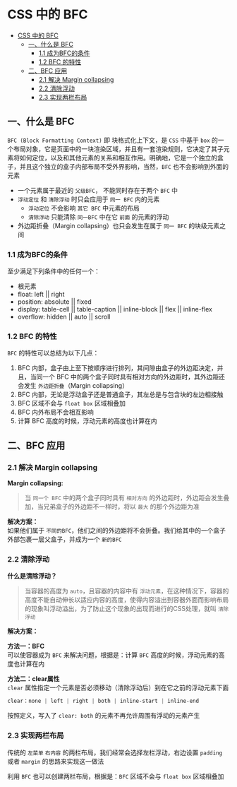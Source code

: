 # CSS 中的 BFC
- [CSS 中的 BFC](#css-中的-bfc)
  - [一、什么是 BFC](#一什么是-bfc)
    - [1.1 成为BFC的条件](#11-成为bfc的条件)
    - [1.2 BFC 的特性](#12-bfc-的特性)
  - [二、BFC 应用](#二bfc-应用)
    - [2.1 解决 Margin collapsing](#21-解决-margin-collapsing)
    - [2.2 清除浮动](#22-清除浮动)
    - [2.3 实现两栏布局](#23-实现两栏布局)
## 一、什么是 BFC
`BFC (Block Formatting Context)` 即 块格式化上下文，是 `CSS` 中基于 `box` 的一个布局对象，它是页面中的一块渲染区域，并且有一套渲染规则，它决定了其子元素将如何定位，以及和其他元素的关系和相互作用。明确地，它是一个独立的盒子，并且这个独立的盒子内部布局不受外界影响，当然，`BFC` 也不会影响到外面的元素

- 一个元素属于最近的 `父级BFC`， 不能同时存在于两个 `BFC` 中
- `浮动定位` 和 `清除浮动` 时只会应用于 `同一 BFC` 内的元素
  - `浮动定位` 不会影响 `其它 BFC` 中元素的布局
  - `清除浮动` 只能清除 `同一BFC` 中在它 `前面` 的元素的浮动
- 外边距折叠（Margin collapsing）也只会发生在属于 `同一 BFC` 的块级元素之间

### 1.1 成为BFC的条件
至少满足下列条件中的任何一个：
- 根元素
- float: left || right
- position: absolute || fixed
- display: table-cell || table-caption || inline-block || flex || inline-flex
- overflow: hidden || auto || scroll

### 1.2 BFC 的特性
`BFC` 的特性可以总结为以下几点：

1. BFC 内部，盒子由上至下按顺序进行排列，其间隙由盒子的外边距决定，并且，当同一个 BFC 中的两个盒子同时具有相对方向的外边距时，其外边距还会发生 `外边距折叠`（Margin collapsing）
1. BFC 内部，无论是浮动盒子还是普通盒子，其左总是与包含块的左边相接触
1. BFC 区域不会与 `float box` 区域相叠加
1. BFC 内外布局不会相互影响
1. 计算 BFC 高度的时候，浮动元素的高度也计算在内

## 二、BFC 应用
### 2.1 解决 Margin collapsing
**Margin collapsing:**  
> 当 `同一个 BFC` 中的两个盒子同时具有 `相对方向` 的外边距时，外边距会发生叠加，当兄弟盒子的外边距不一样时，将以 `最大` 的那个外边距为准


**解决方案：**  
如果他们属于 `不同的BFC`，他们之间的外边距将不会折叠。我们给其中的一个盒子外部包裹一层父盒子，并成为一个 `新的BFC`
### 2.2 清除浮动
**什么是清除浮动？**  
> 当容器的高度为 `auto`，且容器的内容中有 `浮动元素`，在这种情况下，容器的高度不能自动伸长以适应内容的高度，使得内容溢出到容器外面而影响布局的现象叫浮动溢出，为了防止这个现象的出现而进行的CSS处理，就叫 `清除浮动`

**解决方案：**  

**方法一：BFC**  
可以使容器成为 `BFC` 来解决问题，根据是：计算 `BFC` 高度的时候，浮动元素的高度也计算在内

**方法二：clear属性**  
`clear` 属性指定一个元素是否必须移动（清除浮动后）到在它之前的浮动元素下面
```css
clear：none | left | right | both | inline-start | inline-end
```
按照定义，写入了 `clear: both` 的元素不再允许周围有浮动的元素产生

### 2.3 实现两栏布局
传统的 `左菜单` `右内容` 的两栏布局，我们经常会选择左栏浮动，右边设置 `padding` 或者 `margin` 的思路来实现这一做法  

利用 `BFC` 也可以创建两栏布局，根据是：`BFC` 区域不会与 `float box` 区域相叠加